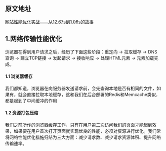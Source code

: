 ## 原文地址
[网站性能优化实战——从12.67s到1.06s的故事](https://juejin.im/post/5b6fa8c86fb9a0099910ac91)

## 1.网络传输性能优化

浏览器在得到用户请求之后，经历了下面这些阶段：重定向 -> 拉取缓存 -> DNS查询 -> 建立TCP链接 -> 发起请求 -> 接收响应 -> 处理HTML元素 -> 元素加载完成。

#### 1.1 浏览器缓存

我们都知道，浏览器在向服务器发送请求前，会先查询本地是否有相同的文件，如果有，就会直接拉取本地缓存，这和我们在后台部署的Redis和Memcache类似，都是起到了中间缓冲的作用

#### 1.2 资源打包压缩

我们之前所作的浏览器缓存工作，只有在用户第二次访问我们的页面才能起到效果，如果要在用户首次打开页面就实现优良的性能，必须对资源进行优化。我们常将网络性能优化措施归结为三大方面：减少请求数、减少请求资源体积、提升网络传输速率。​	